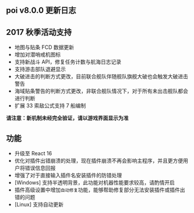 ## poi v8.0.0 更新日志
## 2017 秋季活动支持
- 地图与贴条 FCD 数据更新
- 增加对潜哨戒机图标
- 支持新战斗 API，修复任务计数与航海日志记录
- 支持游击部队退避显示
- 大破进击的判断方式更改，目前联合舰队伴随舰队旗舰大破也会触发大破进击警告
- 海域贴条警告的判断方式更改，非联合舰队情况下，对于所有未出击舰队都会进行判断
- 扩展 33 索敌公式支持 7 船编制

__请注意：新机制未经完全验证，请以游戏界面显示为准__

## 功能
- 升级至 React 16
- 优化对插件出错崩溃的处理，现在插件崩溃不再会影响主程序，并且更方便用户将错误信息回报
- 增强了对于直接输入插件名安装插件的防错处理
- [Windows] 支持半透明背景，此功能对机器性能要求较高，请酌情开启
- 插件高级设置中增加`自动修复`功能，能够帮助修复部分无法安装插件或插件出错的问题
- [Linux] 支持自动更新
